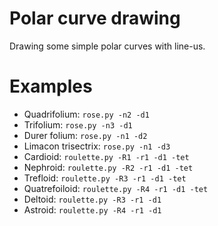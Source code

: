 # Polar curve drawing

Drawing some simple polar curves with line-us.

# Examples

- Quadrifolium: `rose.py -n2 -d1`
- Trifolium: `rose.py -n3 -d1`
- Durer folium: `rose.py -n1 -d2`
- Limacon trisectrix: `rose.py -n1 -d3`
- Cardioid: `roulette.py -R1 -r1 -d1 -tet`
- Nephroid: `roulette.py -R2 -r1 -d1 -tet`
- Trefloid: `roulette.py -R3 -r1 -d1 -tet`
- Quatrefoiloid: `roulette.py -R4 -r1 -d1 -tet`
- Deltoid: `roulette.py -R3 -r1 -d1`
- Astroid: `roulette.py -R4 -r1 -d1`
